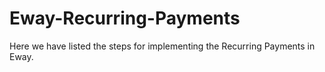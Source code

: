 # Eway-Recurring-Payments
Here we have listed the steps for implementing the Recurring Payments in Eway.
